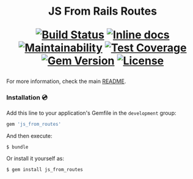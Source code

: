 <h1 align="center">
JS From Rails Routes
<p align="center">
<a href="https://travis-ci.org/ElMassimo/js_from_routes"><img alt="Build Status" src="https://travis-ci.org/ElMassimo/js_from_routes.svg"/></a>
<a href="http://inch-ci.org/github/ElMassimo/js_from_routes"><img alt="Inline docs" src="http://inch-ci.org/github/ElMassimo/js_from_routes.svg"/></a>
<a href="https://codeclimate.com/github/ElMassimo/js_from_routes"><img alt="Maintainability" src="https://codeclimate.com/github/ElMassimo/js_from_routes/badges/gpa.svg"/></a>
<a href="https://codeclimate.com/github/ElMassimo/js_from_routes"><img alt="Test Coverage" src="https://codeclimate.com/github/ElMassimo/js_from_routes/badges/coverage.svg"/></a>
<a href="https://rubygems.org/gems/js_from_routes"><img alt="Gem Version" src="https://img.shields.io/gem/v/js_from_routes.svg?colorB=e9573f"/></a>
<a href="https://github.com/ElMassimo/js_from_routes/blob/main/LICENSE.txt"><img alt="License" src="https://img.shields.io/badge/license-MIT-428F7E.svg"/></a>
</p>
</h1>

[Vite Rails]: https://vite-ruby.netlify.app/
[aliases]: https://vite-ruby.netlify.app/guide/development.html#import-aliases-%F0%9F%91%89
[config options]: https://github.com/ElMassimo/js_from_routes/blob/main/lib/js_from_routes/generator.rb#L82-L85
[readme]: https://github.com/ElMassimo/js_from_routes

For more information, check the main [README].

### Installation 💿

Add this line to your application's Gemfile in the `development` group:

```ruby
gem 'js_from_routes'
```

And then execute:

    $ bundle

Or install it yourself as:

    $ gem install js_from_routes
